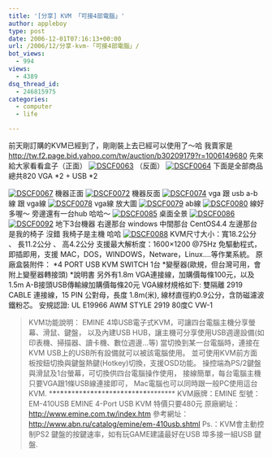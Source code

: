 ```yaml
---
title: '[分享] KVM 「可接4部電腦」'
author: appleboy
type: post
date: 2006-12-01T07:16:13+00:00
url: /2006/12/分享-kvm-「可接4部電腦」/
bot_views:
  - 994
views:
  - 4389
dsq_thread_id:
  - 246815975
categories:
  - computer
  - life

---
```

前天剛訂購的KVM已經到了，剛剛裝上去已經可以使用了～哈 我賣家是 <http://tw.f2.page.bid.yahoo.com/tw/auction/b30209179?r=1006149680> 先來給大家看看盒子（正面） [<img src="https://i2.wp.com/static.flickr.com/109/310905799_91ce95fb72.jpg?resize=500%2C375" alt="DSCF0063" data-recalc-dims="1" />][1] （反面） [<img src="https://i0.wp.com/static.flickr.com/119/310905774_ed9f910a7f.jpg?resize=500%2C375" alt="DSCF0064" data-recalc-dims="1" />][2] <!--more--> 下面是全部商品 總共820 VGA \*2 + USB \*2 

[<img src="https://i2.wp.com/static.flickr.com/121/310905857_93ef53a81a.jpg?resize=500%2C375" alt="DSCF0067" data-recalc-dims="1" />][3] 機器正面 [<img src="https://i0.wp.com/static.flickr.com/112/310905911_49902c82ae.jpg?resize=500%2C375" alt="DSCF0072" data-recalc-dims="1" />][4] 機器反面 [<img src="https://i0.wp.com/static.flickr.com/114/310905956_a7e9521419.jpg?resize=500%2C375" alt="DSCF0074" data-recalc-dims="1" />][5] vga 跟 usb a-b線 跟 vga線 [<img src="https://i1.wp.com/static.flickr.com/114/310906079_b531a780fc.jpg?resize=500%2C375" alt="DSCF0078" data-recalc-dims="1" />][6] vga線 放大圖 [<img src="https://i0.wp.com/static.flickr.com/120/310906104_1914e08a95.jpg?resize=500%2C375" alt="DSCF0079" data-recalc-dims="1" />][7] ab線 [<img src="https://i0.wp.com/static.flickr.com/118/310906143_df3db40aec.jpg?resize=500%2C375" alt="DSCF0080" data-recalc-dims="1" />][8] 線好多喔～ 旁邊還有一台hub 哈哈～ [<img src="https://i0.wp.com/static.flickr.com/117/310906241_fcc08131f9.jpg?resize=500%2C375" alt="DSCF0085" data-recalc-dims="1" />][9] 桌面全景 [<img src="https://i1.wp.com/static.flickr.com/99/310906323_b41a1880ee.jpg?resize=500%2C375" alt="DSCF0086" data-recalc-dims="1" />][10] [<img src="https://i0.wp.com/static.flickr.com/114/310905821_e565069288.jpg?resize=500%2C375" alt="DSCF0092" data-recalc-dims="1" />][11] 地下3台機器 右邊那台 windows 中間那台 CentOS4.4 左邊那台 是我的椅子 沒錯 我椅子是主機 哈哈 [<img src="https://i1.wp.com/static.flickr.com/110/310906365_9efbe42777.jpg?resize=500%2C375" alt="DSCF0088" data-recalc-dims="1" />][12] KVM尺寸大小：寬18.2公分 、 長11.2公分 、 高4.2公分 支援最大解析度：1600&#215;1200 @75Hz 免驅動程式，即插即用，支援 MAC，DOS，WINDOWS，Netware，Linux&#8230;.等作業系統。 原廠盒裝附件： \*4 PORT USB KVM SWITCH 1台 \*變壓器(歐規，但台灣可用，會附上變壓器轉接頭) *說明書 另外有1.8m VGA連接線，加購價每條100元，以及1.5m A-B接頭USB傳輸線加購價每條20元 VGA線材規格如下: 雙隔離 2919 CABLE 連接線，15 PIN 公對母，長度 1.8m(米), 線材直徑約0.9公分，含防磁濾波鐵粉芯。 安規認證: UL E19966 AWM STYLE 2919 80度C VW-1 

> KVM功能說明： EMINE 4埠USB電子式KVM，可讓四台電腦主機分享螢幕、滑鼠、鍵盤， 以及內建USB HUB，讓主機可分享使用USB週邊設備(如印表機、掃描器、讀卡機、數位週邊&#8230;等) 當切換到某一台電腦時，連接在KVM USB上的USB所有設備就可以被該電腦使用。 並可使用KVM前方面板按鈕切換與鍵盤熱鍵(Hotkey)切換，支援OSD功能。 操控端為PS/2鍵盤與滑鼠及1台螢幕，可切換供四台電腦操作使用， 接線簡單，每台電腦主機只要VGA跟1條USB線連接即可， Mac電腦也可以同時跟一般PC使用這台KVM. \***\***\***\***\***\***\***\***\***\***\***\***\***\***\***\***\***\***\***\***\***\***\***\***\***\***\***\***** KVM廠牌：EMINE 型號：EM-410USB EMINE 4-Port USB KVM 特價只要480元 原廠網址：http://www.emine.com.tw/index.htm 參考網址：http://www.abn.ru/catalog/emine/em-410usb.shtml Ps.：KVM會主動控制PS2 鍵盤的按鍵速率，如有玩GAME建議最好在USB 埠多接一組USB 鍵盤.

 [1]: https://www.flickr.com/photos/appleboy/310905799/ "Photo Sharing"
 [2]: https://www.flickr.com/photos/appleboy/310905774/ "Photo Sharing"
 [3]: https://www.flickr.com/photos/appleboy/310905857/ "Photo Sharing"
 [4]: https://www.flickr.com/photos/appleboy/310905911/ "Photo Sharing"
 [5]: https://www.flickr.com/photos/appleboy/310905956/ "Photo Sharing"
 [6]: https://www.flickr.com/photos/appleboy/310906079/ "Photo Sharing"
 [7]: https://www.flickr.com/photos/appleboy/310906104/ "Photo Sharing"
 [8]: https://www.flickr.com/photos/appleboy/310906143/ "Photo Sharing"
 [9]: https://www.flickr.com/photos/appleboy/310906241/ "Photo Sharing"
 [10]: https://www.flickr.com/photos/appleboy/310906323/ "Photo Sharing"
 [11]: https://www.flickr.com/photos/appleboy/310905821/ "Photo Sharing"
 [12]: https://www.flickr.com/photos/appleboy/310906365/ "Photo Sharing"